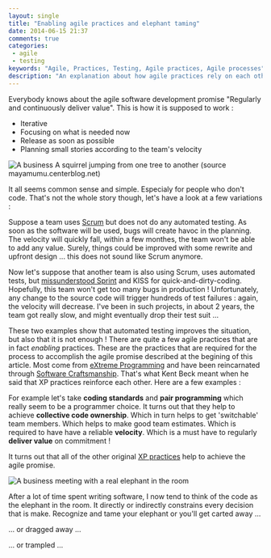 ```yaml
---
layout: single
title: "Enabling agile practices and elephant taming"
date: 2014-06-15 21:37
comments: true
categories:
 - agile
 - testing
keywords: "Agile, Practices, Testing, Agile practices, Agile processes"
description: "An explanation about how agile practices rely on each other. It highlights the point that it is not possible to achieve true agility without technical practices."
---
```

Everybody knows about the agile software development promise "Regularly and continuously deliver value". This is how it is supposed to work :

* Iterative
* Focusing on what is needed now
* Release as soon as possible
* Planning small stories according to the team's velocity

![A business A squirrel jumping from one tree to another (source mayamumu.centerblog.net)]({{site.url}}{{site.baseurl}}/imgs/2014-06-15-enabling-agile-practices-and-elephant-taming/squirrel.jpg)

It all seems common sense and simple. Especialy for people who don't code. That's not the whole story though, let's have a look at a few variations :

Suppose a team uses [Scrum](http://www.scrum.org) but does not do any automated testing. As soon as the software will be used, bugs will create havoc in the planning. The velocity will quickly fall, within a few monthes, the team won't be able to add any value. Surely, things could be improved with some rewrite and upfront design ... this does not sound like Scrum anymore.

Now let's suppose that another team is also using Scrum, uses automated tests, but [missunderstood Sprint](/sprints-are-not-sprints/) and KISS for quick-and-dirty-coding. Hopefully, this team won't get too many bugs in production ! Unfortunately, any change to the source code will trigger hundreds of test failures : again, the velocity will decrease. I've been in such projects, in about 2 years, the team got really slow, and might eventually drop their test suit ...

These two examples show that automated testing improves the situation, but also that it is not enough ! There are quite a few agile practices that are in fact *enabling* practices. These are the practices that are required for the process to accomplish the agile promise described at the begining of this article. Most come from [eXtreme Programming](http://www.extremeprogramming.org/) and have been reincarnated through [Software Craftsmanship](http://manifesto.softwarecraftsmanship.org/). That's what Kent Beck meant when he said that XP practices reinforce each other. Here are a few examples :

For example let's take **coding standards** and **pair programming** which really seem to be a programmer choice.
It turns out that they help to achieve **collective code ownership**.
Which in turn helps to get 'switchable' team members.
Which helps to make good team estimates.
Which is required to have have a reliable **velocity**.
Which is a must have to regularly **deliver value** on commitment !

It turns out that all of the other original [XP practices](http://www.extremeprogramming.org/rules.html) help to achieve the agile promise.

![A business meeting with a real elephant in the room]({{site.url}}{{site.baseurl}}/imgs/2014-06-15-enabling-agile-practices-and-elephant-taming/elephant-in-the-room.jpg)

After a lot of time spent writing software, I now tend to think of the code as the elephant in the room. It directly or indirectly constrains every decision that is make. Recognize and tame your elephant or you'll get carted away ...

... or dragged away ...

... or trampled ...
